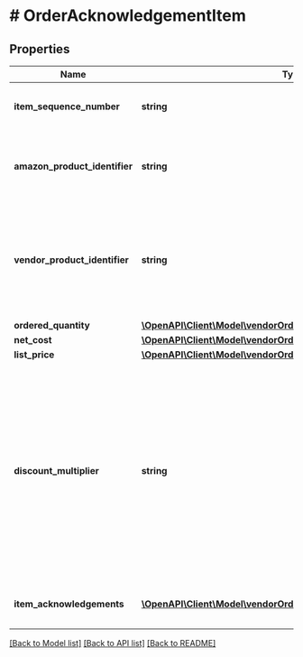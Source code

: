 # # OrderAcknowledgementItem

## Properties

Name | Type | Description | Notes
------------ | ------------- | ------------- | -------------
**item_sequence_number** | **string** | Line item sequence number for the item. | [optional]
**amazon_product_identifier** | **string** | Amazon Standard Identification Number (ASIN) of an item. | [optional]
**vendor_product_identifier** | **string** | The vendor selected product identification of the item. Should be the same as was sent in the purchase order. | [optional]
**ordered_quantity** | [**\OpenAPI\Client\Model\vendorOrders\ItemQuantity**](ItemQuantity.md) |  |
**net_cost** | [**\OpenAPI\Client\Model\vendorOrders\Money**](Money.md) |  | [optional]
**list_price** | [**\OpenAPI\Client\Model\vendorOrders\Money**](Money.md) |  | [optional]
**discount_multiplier** | **string** | The discount multiplier that should be applied to the price if a vendor sells books with a list price. This is a multiplier factor to arrive at a final discounted price. A multiplier of .90 would be the factor if a 10% discount is given. | [optional]
**item_acknowledgements** | [**\OpenAPI\Client\Model\vendorOrders\OrderItemAcknowledgement[]**](OrderItemAcknowledgement.md) | This is used to indicate acknowledged quantity. |

[[Back to Model list]](../../README.md#models) [[Back to API list]](../../README.md#endpoints) [[Back to README]](../../README.md)
